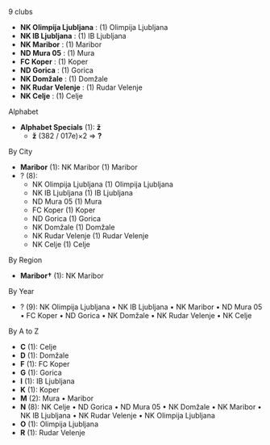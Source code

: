 9 clubs

- **NK Olimpija Ljubljana** : (1) Olimpija Ljubljana
- **NK IB Ljubljana** : (1) IB Ljubljana
- **NK Maribor** : (1) Maribor
- **ND Mura 05** : (1) Mura
- **FC Koper** : (1) Koper
- **ND Gorica** : (1) Gorica
- **NK Domžale** : (1) Domžale
- **NK Rudar Velenje** : (1) Rudar Velenje
- **NK Celje** : (1) Celje




Alphabet

- **Alphabet Specials** (1):  **ž** 
  - **ž** (382 / 017e)×2 => **?**




By City

- **Maribor** (1): NK Maribor  (1) Maribor
- ? (8): 
  - NK Olimpija Ljubljana  (1) Olimpija Ljubljana
  - NK IB Ljubljana  (1) IB Ljubljana
  - ND Mura 05  (1) Mura
  - FC Koper  (1) Koper
  - ND Gorica  (1) Gorica
  - NK Domžale  (1) Domžale
  - NK Rudar Velenje  (1) Rudar Velenje
  - NK Celje  (1) Celje




By Region

- **Maribor†** (1):   NK Maribor




By Year

- ? (9):   NK Olimpija Ljubljana • NK IB Ljubljana • NK Maribor • ND Mura 05 • FC Koper • ND Gorica • NK Domžale • NK Rudar Velenje • NK Celje






By A to Z

- **C** (1): Celje
- **D** (1): Domžale
- **F** (1): FC Koper
- **G** (1): Gorica
- **I** (1): IB Ljubljana
- **K** (1): Koper
- **M** (2): Mura • Maribor
- **N** (8): NK Celje • ND Gorica • ND Mura 05 • NK Domžale • NK Maribor • NK IB Ljubljana • NK Rudar Velenje • NK Olimpija Ljubljana
- **O** (1): Olimpija Ljubljana
- **R** (1): Rudar Velenje




